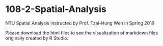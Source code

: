 # 108-2-Spatial-Analysis
NTU Spatial Analysis instructed by Prof. Tzai-Hung Wen in Spring 2019

Please download the html files to see the visualization of markdown files originally created by R Studio.

